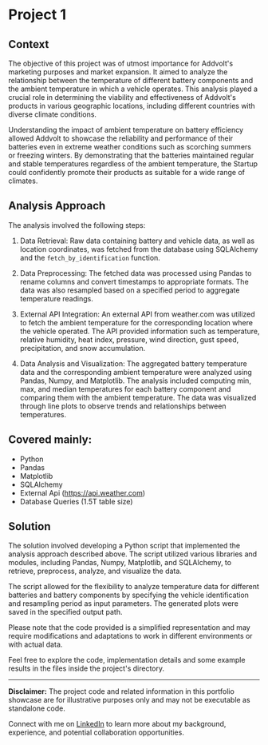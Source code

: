 # Project 1

## Context

The objective of this project was of utmost importance for Addvolt's marketing purposes and market expansion. It aimed to analyze the relationship between the temperature of different battery components and the ambient temperature in which a vehicle operates. This analysis played a crucial role in determining the viability and effectiveness of Addvolt's products in various geographic locations, including different countries with diverse climate conditions.

Understanding the impact of ambient temperature on battery efficiency allowed Addvolt to showcase the reliability and performance of their batteries even in extreme weather conditions such as scorching summers or freezing winters. By demonstrating that the batteries maintained regular and stable temperatures regardless of the ambient temperature, the Startup could confidently promote their products as suitable for a wide range of climates.


## Analysis Approach

The analysis involved the following steps:

1. Data Retrieval: Raw data containing battery and vehicle data, as well as location coordinates, was fetched from the database using SQLAlchemy and the `fetch_by_identification` function.

2. Data Preprocessing: The fetched data was processed using Pandas to rename columns and convert timestamps to appropriate formats. The data was also resampled based on a specified period to aggregate temperature readings.

3. External API Integration: An external API from weather.com was utilized to fetch the ambient temperature for the corresponding location where the vehicle operated. The API provided information such as temperature, relative humidity, heat index, pressure, wind direction, gust speed, precipitation, and snow accumulation.

4. Data Analysis and Visualization: The aggregated battery temperature data and the corresponding ambient temperature were analyzed using Pandas, Numpy, and Matplotlib. The analysis included computing min, max, and median temperatures for each battery component and comparing them with the ambient temperature. The data was visualized through line plots to observe trends and relationships between temperatures.

## Covered mainly:

- Python
- Pandas
- Matplotlib
- SQLAlchemy
- External Api (https://api.weather.com)
- Database Queries (1.5T table size)

## Solution

The solution involved developing a Python script that implemented the analysis approach described above. The script utilized various libraries and modules, including Pandas, Numpy, Matplotlib, and SQLAlchemy, to retrieve, preprocess, analyze, and visualize the data.

The script allowed for the flexibility to analyze temperature data for different batteries and battery components by specifying the vehicle identification and resampling period as input parameters. The generated plots were saved in the specified output path.

Please note that the code provided is a simplified representation and may require modifications and adaptations to work in different environments or with actual data.

Feel free to explore the code, implementation details and some example results in the files inside the project's directory.

---

**Disclaimer:** The project code and related information in this portfolio showcase are for illustrative purposes only and may not be executable as standalone code.

Connect with me on [LinkedIn](https://www.linkedin.com/in/pedrocerejeira/) to learn more about my background, experience, and potential collaboration opportunities.

